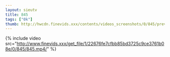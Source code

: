 ```yaml
--- 
layout: sieutv
title: 845
tags: ["0k"]
thumb: http://hwcdn.finevids.xxx/contents/videos_screenshots/0/845/preview.mp4.jpg
---
```

{% include video src="http://www.finevids.xxx/get_file/1/22676fe7cfbb85bd3725c9ce3761b08e/0/845/845.mp4/" %} 
